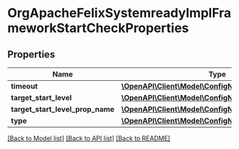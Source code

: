 # OrgApacheFelixSystemreadyImplFrameworkStartCheckProperties

## Properties
Name | Type | Description | Notes
------------ | ------------- | ------------- | -------------
**timeout** | [**\OpenAPI\Client\Model\ConfigNodePropertyInteger**](ConfigNodePropertyInteger.md) |  | [optional] 
**target_start_level** | [**\OpenAPI\Client\Model\ConfigNodePropertyInteger**](ConfigNodePropertyInteger.md) |  | [optional] 
**target_start_level_prop_name** | [**\OpenAPI\Client\Model\ConfigNodePropertyString**](ConfigNodePropertyString.md) |  | [optional] 
**type** | [**\OpenAPI\Client\Model\ConfigNodePropertyDropDown**](ConfigNodePropertyDropDown.md) |  | [optional] 

[[Back to Model list]](../README.md#documentation-for-models) [[Back to API list]](../README.md#documentation-for-api-endpoints) [[Back to README]](../README.md)


